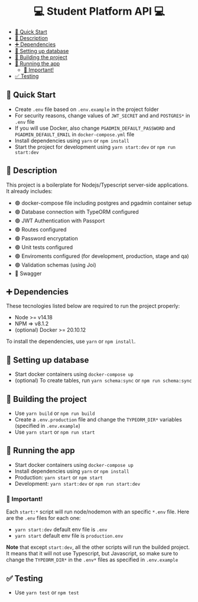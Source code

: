 <h1 align="center"> 
	💻 Student Platform API 💻
</h1>

- [🏃 Quick Start](#-quick-start)
- [📝 Description](#-description)
- [➕ Dependencies](#-dependencies)
- [📁 Setting up database](#-setting-up-database)
- [🔨 Building the project](#-building-the-project)
- [🚀 Running the app](#-running-the-app)
  - [🔸 Important!](#-important)
- [✅ Testing](#-testing)

## 🏃 Quick Start

- Create `.env` file based on `.env.example` in the project folder
- For security reasons, change values of `JWT_SECRET` and and `POSTGRES*` in `.env` file
- If you will use Docker, also change `PGADMIN_DEFAULT_PASSWORD` and `PGADMIN_DEFAULT_EMAIL` in `docker-compose.yml` file
- Install dependencies using `yarn` or `npm install`
- Start the project for development using `yarn start:dev` or `npm run start:dev`

## 📝 Description

This project is a boilerplate for Nodejs/Typescript server-side applications. It already includes:

- 🟢 docker-compose file including postgres and pgadmin container setup
- 🟢 Database connection with TypeORM configured 
- 🟢 JWT Authentication with Passport
- 🟢 Routes configured
- 🟢 Password encryptation
- 🟢 Unit tests configured
- 🟢 Enviroments configured (for development, production, stage and qa)
- 🟢 Validation schemas (using Joi)
- 🔴 Swagger

## ➕ Dependencies

These tecnologies listed below are required to run the project properly:

- Node >= v14.18
- NPM => v8.1.2
- (optional) Docker >= 20.10.12

To install the dependencies, use `yarn` or `npm install`.

## 📁 Setting up database

- Start docker containers using `docker-compose up`
- (optional) To create tables, run `yarn schema:sync` or `npm run schema:sync`

## 🔨 Building the project

- Use `yarn build` or `npm run build`
- Create a `.env.production` file and change the `TYPEORM_DIR*` variables (specified in `.env.example`)
- Use `yarn start` or `npm run start`

## 🚀 Running the app

- Start docker containers using `docker-compose up`
- Install dependencies using `yarn` or `npm install`
- Production: `yarn start` or `npm start`
- Development: `yarn start:dev` or `npm run start:dev`

### 🔸 Important!

Each `start:*` script will run node/nodemon with an specific `*.env` file. Here are the `.env` files for each one:

- `yarn start:dev` default env file is `.env`
- `yarn start` default env file is `production.env`

**Note** that except `start:dev`, all the other scripts will run
the builded project. It means that it will not use Typescript, but Javascript, so make sure to change the `TYPEORM_DIR*` in the `.env*` files as specified in `.env.example`

## ✅ Testing

- Use `yarn test` or `npm test`
